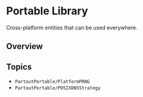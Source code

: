 # Portable Library

Cross-platform entities that can be used everywhere.

## Overview

## Topics

- ``PartoutPortable/PlatformPRNG``
- ``PartoutPortable/POSIXDNSStrategy``

